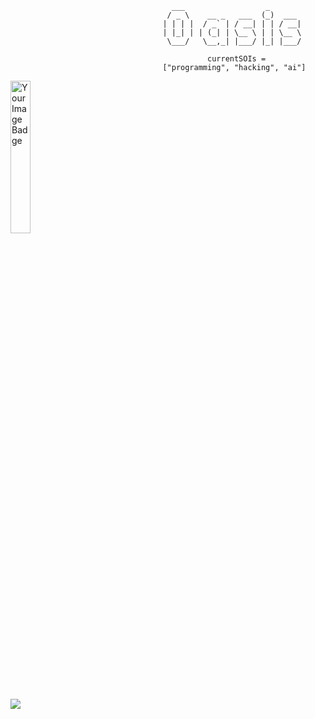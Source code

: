 ```
                                    ___                  _       
                                   / _ \    __ _   ___  (_)  ___ 
                                  | | | |  / _` | / __| | | / __|
                                  | |_| | | (_| | \__ \ | | \__ \
                                   \___/   \__,_| |___/ |_| |___/

                                            currentSOIs =
                                  ["programming", "hacking", "ai"]

```                             
<img src="https://tryhackme-badges.s3.amazonaws.com/0as.png" alt="Your Image Badge" width="25%"/>

<img src="https://www.codewars.com/users/0asisCat/badges/small"></img>
